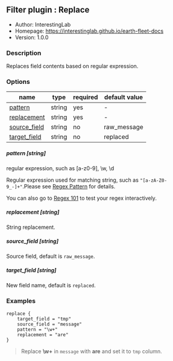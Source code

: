 ## Filter plugin : Replace

* Author: InterestingLab
* Homepage: https://interestinglab.github.io/earth-fleet-docs
* Version: 1.0.0

### Description

Replaces field contents based on regular expression.

### Options

| name | type | required | default value |
| --- | --- | --- | --- |
| [pattern](#pattern-string) | string | yes | - |
| [replacement](#replacement-string) | string | yes | - |
| [source_field](#source_field-string) | string | no | raw_message |
| [target_field](#target_field-string) | string | no | replaced |

##### pattern [string]

regular expression, such as [a-z0-9], \w, \d

Regular expression used for matching string, such as `"[a-zA-Z0-9_-]+"`.Please see [Regex Pattern](https://docs.oracle.com/javase/8/docs/api/java/util/regex/Pattern.html) for details.

You can also go to [Regex 101](https://regex101.com/) to test your regex interactively.

##### replacement [string]

String replacement.

##### source_field [string]

Source field, default is `raw_message`.

##### target_field [string]

New field name, default is `replaced`.

### Examples

```
replace {
    target_field = "tmp"
    source_field = "message"
    pattern = "\w+"
    replacement = "are"
}
```

> Replace **\w+** in `message` with **are** and set it to `tmp` column.
